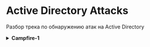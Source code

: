 # Active Directory Attacks
Разбор трека по обнаружению атак на Active Directory

<details><summary><strong>Campfire-1</strong></summary>
Сценарий: Алонзо обнаружил на своем компьютере странные файлы и проинформировал об этом недавно собранную команду SOC. Оценивая ситуацию, предполагается, что в сети, возможно, произошла атака с использованием Kerberoasting. Ваша задача - подтвердить выводы, проанализировав предоставленные доказательства. 

Вам предоставляются: 
  
1. Журналы безопасности с контроллера домена; 
2. PowerShell-Операционные журналы с уязвимой рабочей станции; 
3. Предварительная выборка файлов с уязвимой рабочей станции.

----------------------

**Теория**
Kerberos — это протокол, который используется для безопасной аутентификации пользователей и служб в Active Directory. Он основан на использовании секретных ключей и билетной системе. Когда пользователь хочет получить доступ к какому-либо ресурсу, он сначала проходит аутентификацию на сервере, который выдает ему билет. Затем этот билет используется для доступа к ресурсу без необходимости повторной аутентификации. Kerberoasting — это атака на протокол аутентификации Kerberos, которая позволяет получить пароли доменных пользователей.

---------------------

**Задание 1**
Анализируя журналы безопасности контроллера домена, можете ли вы подтвердить дату и время, когда произошло действие kerberoasting?
</details>
